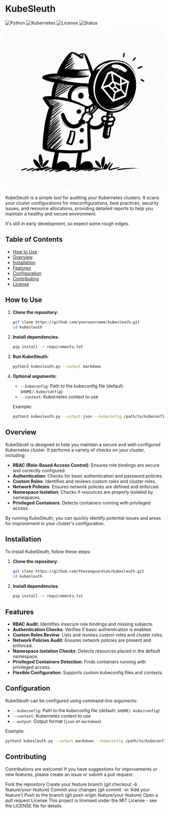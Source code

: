 # KubeSleuth

![Python](https://img.shields.io/badge/python-3.8%2B-blue)
![Kubernetes](https://img.shields.io/badge/Kubernetes-1.18%2B-blue)
![License](https://img.shields.io/badge/license-MIT-green)
![Status](https://img.shields.io/badge/status-active-brightgreen)

![KubeSleuth](kube-sleuth.png) <!-- Replace with the actual image URL -->


KubeSleuth is a simple tool for auditing your Kubernetes clusters. It scans your cluster configurations for misconfigurations, best practices, security issues, and resource allocations, providing detailed reports to help you maintain a healthy and secure environment.

It's still in early development, so expect some rough edges.

## Table of Contents

- [How to Use](#how-to-use)
- [Overview](#overview)
- [Installation](#installation)
- [Features](#features)
- [Configuration](#configuration)
- [Contributing](#contributing)
- [License](#license)

## How to Use

1. **Clone the repository**:
    ```bash
    git clone https://github.com/yourusername/kubesleuth.git
    cd kubesleuth
    ```

2. **Install dependencies**:
    ```bash
    pip install -r requirements.txt
    ```

3. **Run KubeSleuth**:
    ```bash
    python3 kubesleuth.py --output markdown
    ```

4. **Optional arguments**:
    - `--kubeconfig`: Path to the kubeconfig file (default: `$HOME/.kube/config`)
    - `--context`: Kubernetes context to use

    Example:
    ```bash
    python3 kubesleuth.py --output json --kubeconfig /path/to/kubeconfig --context my-context
    ```

## Overview

KubeSleuth is designed to help you maintain a secure and well-configured Kubernetes cluster. It performs a variety of checks on your cluster, including:

- **RBAC (Role-Based Access Control)**: Ensures role bindings are secure and correctly configured.
- **Authentication**: Checks for basic authentication and password policies.
- **Custom Roles**: Identifies and reviews custom roles and cluster roles.
- **Network Policies**: Ensures network policies are defined and enforced.
- **Namespace Isolation**: Checks if resources are properly isolated by namespaces.
- **Privileged Containers**: Detects containers running with privileged access.

By running KubeSleuth, you can quickly identify potential issues and areas for improvement in your cluster's configuration.

## Installation

To install KubeSleuth, follow these steps:

1. **Clone the repository**:
    ```bash
    git clone https://github.com/thevanguardian/kubesleuth.git
    cd kubesleuth
    ```

2. **Install dependencies**:
    ```bash
    pip install -r requirements.txt
    ```

## Features

- **RBAC Audit**: Identifies insecure role bindings and missing subjects.
- **Authentication Checks**: Verifies if basic authentication is enabled.
- **Custom Roles Review**: Lists and reviews custom roles and cluster roles.
- **Network Policies Audit**: Ensures network policies are present and enforced.
- **Namespace Isolation Checks**: Detects resources placed in the default namespace.
- **Privileged Containers Detection**: Finds containers running with privileged access.
- **Flexible Configuration**: Supports custom kubeconfig files and contexts.

## Configuration

KubeSleuth can be configured using command-line arguments:

- `--kubeconfig`: Path to the kubeconfig file (default: `$HOME/.kube/config`)
- `--context`: Kubernetes context to use
- `--output`: Output format (`json` or `markdown`)

Example:
```bash
python3 kubesleuth.py --output markdown --kubeconfig /path/to/kubeconfig --context my-context
```
## Contributing
Contributions are welcome! If you have suggestions for improvements or new features, please create an issue or submit a pull request.

Fork the repository
Create your feature branch (git checkout -b feature/your-feature)
Commit your changes (git commit -m 'Add your feature')
Push to the branch (git push origin feature/your-feature)
Open a pull request
License
This project is licensed under the MIT License - see the LICENSE file for details.